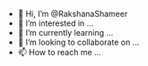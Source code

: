 - 👋 Hi, I’m @RakshanaShameer
- 👀 I’m interested in ...
- 🌱 I’m currently learning ...
- 💞️ I’m looking to collaborate on ...
- 📫 How to reach me ...

<!---
RakshanaShameer/RakshanaShameer is a ✨ special ✨ repository because its `README.md` (this file) appears on your GitHub profile.
You can click the Preview link to take a look at your changes.
--->
